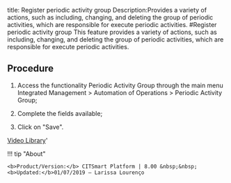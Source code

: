 title: Register periodic activity group
Description:Provides a variety of actions, such as including, changing, and deleting the group of periodic activities, which are responsible for execute periodic activities.
#Register periodic activity group
This feature provides a variety of actions, such as including, changing, and deleting the group of periodic activities, which are responsible for execute periodic activities.

Procedure
-----------

1.  Access the functionality Periodic Activity Group through the main menu
    Integrated Management \> Automation of Operations \> Periodic Activity
    Group;

2.  Complete the fields available;

3.  Click on "Save".

<i class='fa fa-youtube-play  fa-2x' style='color:#97ce17;vertical-align: middle;'> </i> [Video Library](https://www.youtube.com/playlist?list=PLB5qK2uzf2ROEeoHh3EbsZJxjr9hJSLIV)'

!!! tip "About"

    <b>Product/Version:</b> CITSmart Platform | 8.00 &nbsp;&nbsp;
    <b>Updated:</b>01/07/2019 – Larissa Lourenço
